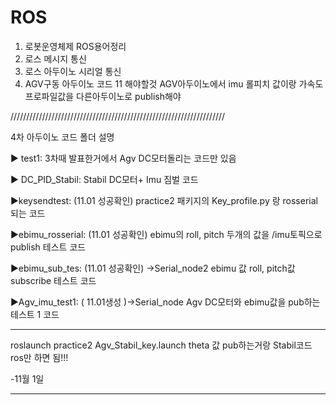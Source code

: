 # ROS
1. 로봇운영체제 ROS용어정리
2. 로스 메시지 통신
3. 로스 아두이노 시리얼 통신
4. AGV구동 아두이노 코드
11
해야할것
AGV아두이노에서 imu 롤피치 값이랑 가속도프로파일값을 
다른아두이노로 publish해야  

////////////////////////////////////////////////////////////////////

4차 아두이노 코드 폴더 설명

▶ test1: 
3차때 발표한거에서 Agv DC모터돌리는 코드만 있음

▶ DC_PID_Stabil:
Stabil DC모터+ Imu  짐벌 코드

▶keysendtest: (11.01 성공확인)
practice2 패키지의 Key_profile.py 랑 rosserial되는 코드

▶ebimu_rosserial: (11.01 성공확인)
ebimu의 roll, pitch 두개의 값을 /imu토픽으로 publish 테스트 코드

▶ebimu_sub_tes: (11.01 성공확인) →Serial_node2
ebimu 값  roll, pitch값 subscribe 테스트 코드

▶Agv_imu_test1:  ( 11.01생성 )→Serial_node
Agv  DC모터와 ebimu값을 pub하는 테스트 1 코드

-----------------------------------------------------------------------------------------
roslaunch practice2 Agv_Stabil_key.launch
theta 값 pub하는거랑 Stabil코드 ros만 하면 됨!!!

-11월 1일

-----------------------------------------------------------------------------------------
